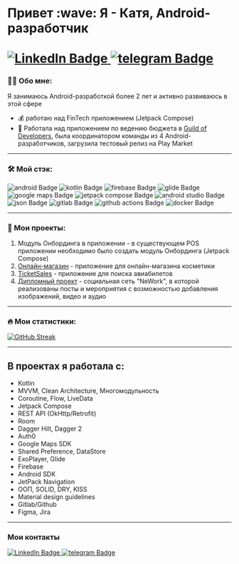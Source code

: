 <h1> Привет :wave:  Я - Катя, Android-разработчик<br />
<br />
<div id="badges">
  <a href="https://www.linkedin.com/in/kate-zolotova-mobile-dev/">
    <img src="https://img.shields.io/badge/LinkedIn-blue?style=for-the-badge&logo=linkedin&logoColor=white" alt="LinkedIn Badge"/>
  </a>
  <a href="https://t.me/akumakeito">
    <img src="https://img.shields.io/badge/telegram-blue?style=for-the-badge&logo=telegram&logoColor=white" alt="telegram Badge"/>
  </a>

 </div>
</h1>

### :woman_technologist: Обо мне:
Я занимаюсь Android-разработкой более 2 лет и активно развиваюсь в этой сфере 
- :moneybag: работаю над FinTech приложением (Jetpack Compose)
- :iphone: Работала над приложением по ведению бюджета в [Guild of Developers](https://guild-of-developers.ru/aboutGuild), была координатором команды из 4 Android-разработчиков, загрузила тестовый релиз на Play Market
 
  
--- 

### :hammer_and_wrench: Мой стэк:
<div>
   <img src="https://img.shields.io/badge/android-green?style=for-the-badge&logo=android&logoColor=white&color=%2334A853" alt="android Badge"/>
   <img src="https://img.shields.io/badge/kotlin-purp?style=for-the-badge&logo=kotlin&logoColor=white&color=%237F52FF" alt="kotlin Badge"/>
   <img src="https://img.shields.io/badge/firebase-yellow?style=for-the-badge&logo=firebase&logoColor=black&color=%23FFCA28" alt="firebase Badge"/>
   <img src="https://img.shields.io/badge/glide-yellow?style=for-the-badge&logo=glide&logoColor=white&color=%2318BED4" alt="glide Badge"/>
   <img src="https://img.shields.io/badge/googlemaps-yellow?style=for-the-badge&logo=googlemaps&logoColor=white&color=%234285F4" alt="google maps Badge"/>
   <img src="https://img.shields.io/badge/jetpackcompose-yellow?style=for-the-badge&logo=jetpackcompose&logoColor=white&color=%234285F4" alt="jetpack compose Badge"/>
   <img src="https://img.shields.io/badge/androidstudio-yellow?style=for-the-badge&logo=androidstudio&logoColor=white&color=%233DDC84" alt="android studio Badge"/>
   <img src="https://img.shields.io/badge/json-yellow?style=for-the-badge&logo=json&logoColor=white&color=%23000000" alt="json Badge"/>
   <img src="https://img.shields.io/badge/gitlab-yellow?style=for-the-badge&logo=gitlab&logoColor=white&color=%23FC6D26" alt="gitlab Badge"/>
    <img src="https://img.shields.io/badge/githubactions-yellow?style=for-the-badge&logo=githubactions&logoColor=white&color=%232088FF" alt="github actions Badge"/>
   <img src="https://img.shields.io/badge/docker-yellow?style=for-the-badge&logo=docker&logoColor=white&color=%232496ED" alt="docker Badge"/>
</div>

 ---
 
### :briefcase: Мои проекты:
1. Модуль Онбординга в приложении - в существующем POS приложении необходимо было создать модуль Онбординга (Jetpack Compose)
2. [Онлайн-магазин](https://github.com/akumakeito/effective_mobile_test) - приложение для онлайн-магазина косметики
3. [TicketSales](https://github.com/akumakeito/em_ticket_sale) - приложение для поиска авиабилетов
4. [Дипломный проект](https://github.com/madness4love/NeWorkApp) - социальная сеть "NeWork", в которой реализованы посты и мероприятия с возможностью добавления изображений, видео и аудио

---

### :fire: Мои статистики:
[![GitHub Streak](https://streak-stats.demolab.com?user=akumakeito&theme=ocean-gradient&locale=ru)](https://git.io/streak-stats)

---

## В проектах я работала с:
 - Kotlin
 - MVVM, Clean Architecture, Многомодульность
 - Coroutine, Flow, LiveData
 - Jetpack Compose
 - REST API (OkHttp/Retrofit)
 - Room
 - Dagger Hilt, Dagger 2
 - Auth0
 - Google Maps SDK
 - Shared Preference, DataStore
 - ExoPlayer, Glide
 - Firebase
 - Android SDK
 - JetPack Navigation
 - ООП, SOLID, DRY, KISS
 - Material design guidelines
 - Gitlab/Github
 - Figma, Jira

---

### Мои контакты 
<div id="badges">
  <a href="https://www.linkedin.com/in/kate-zolotova-mobile-dev/">
    <img src="https://img.shields.io/badge/LinkedIn-blue?style=for-the-badge&logo=linkedin&logoColor=white" alt="LinkedIn Badge"/>
  </a>
  <a href="https://t.me/akumakeito">
    <img src="https://img.shields.io/badge/telegram-blue?style=for-the-badge&logo=telegram&logoColor=white" alt="telegram Badge"/>
  </a>
 </div>
